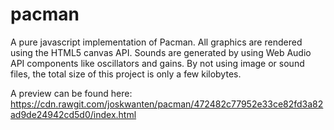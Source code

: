 # pacman

A pure javascript implementation of Pacman. All graphics are rendered using the HTML5 canvas API. 
Sounds are generated by using Web Audio API components like oscillators and gains. By not using image or sound files, the total size of this project is only a few kilobytes.

A preview can be found here:
https://cdn.rawgit.com/joskwanten/pacman/472482c77952e33ce82fd3a82ad9de24942cd5d0/index.html